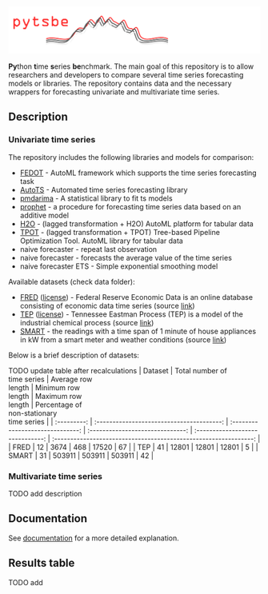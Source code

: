 <img src="./docs/images/pytsbe_logo.png" width="650"/>

**Py**thon **t**ime **s**eries **be**nchmark. The main goal of this repository is to allow researchers and developers 
to compare several time series forecasting models or libraries. The repository contains data and the necessary wrappers 
for forecasting univariate and multivariate time series.

## Description

### Univariate time series 

The repository includes the following libraries and models for comparison:
- [FEDOT](https://github.com/nccr-itmo/FEDOT) - AutoML framework which supports the time series forecasting task
- [AutoTS](https://github.com/winedarksea/AutoTS) - Automated time series forecasting library
- [pmdarima](https://github.com/alkaline-ml/pmdarima) - A statistical library to fit ts models
- [prophet](https://github.com/facebook/prophet) - a procedure for forecasting time series data based on an additive model
- [H2O](https://github.com/h2oai/h2o-3) - (lagged transformation + H2O) AutoML platform for tabular data
- [TPOT](https://github.com/EpistasisLab/tpot) - (lagged transformation + TPOT) Tree-based Pipeline Optimization Tool. AutoML library for tabular data
- naive forecaster - repeat last observation
- naive forecaster - forecasts the average value of the time series
- naive forecaster ETS - Simple exponential smoothing model

Available datasets (check data folder): 
- [FRED](./data/fred.csv) ([license](https://fred.stlouisfed.org/legal/)) - Federal Reserve Economic Data is an online database consisting of economic data time series (source [link](https://fred.stlouisfed.org/))
- [TEP](./data/tep.csv) ([license](https://github.com/YKatser/CPDE/tree/master/TEP_data)) - Tennessee Eastman Process (TEP) is a model of the industrial chemical process (source [link](https://paperswithcode.com/dataset/tep))
- [SMART](./data/smart.csv) - the readings with a time span of 1 minute of house appliances in kW from a smart meter and weather conditions (source [link](https://www.kaggle.com/datasets/taranvee/smart-home-dataset-with-weather-information))

Below is a brief description of datasets:

TODO update table after recalculations
| Dataset | Total number of <br> time series | Average row <br> length | Minimum row <br> length | Maximum row <br> length | Percentage of <br> non-stationary <br> time series |
| :---------: | :---------------------------------------: | :------------------------------: | :------------------------------: | :------------------------------: | :--------------------------------------------------------------: |
| FRED        | 12                                        | 3674                             | 468                              | 17520                            | 67                                                               |
| TEP         | 41                                        | 12801                            | 12801                            | 12801                            | 5                                                                |
| SMART       | 31                                        | 503911                           | 503911                           | 503911                           | 42                                                               |

### Multivariate time series 

TODO add description 

## Documentation

See [documentation](./docs) for a more detailed explanation. 

## Results table

TODO add 